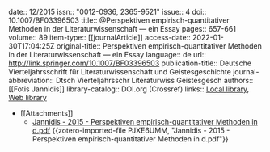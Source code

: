 date:: 12/2015
issn:: "0012-0936, 2365-9521"
issue:: 4
doi:: 10.1007/BF03396503
title:: @Perspektiven empirisch-quantitativer Methoden in der Literaturwissenschaft — ein Essay
pages:: 657-661
volume:: 89
item-type:: [[journalArticle]]
access-date:: 2022-01-30T17:04:25Z
original-title:: Perspektiven empirisch-quantitativer Methoden in der Literaturwissenschaft — ein Essay
language:: de
url:: http://link.springer.com/10.1007/BF03396503
publication-title:: Deutsche Vierteljahrsschrift für Literaturwissenschaft und Geistesgeschichte
journal-abbreviation:: Dtsch Vierteljahrsschr Literaturwiss Geistesgesch
authors:: [[Fotis Jannidis]]
library-catalog:: DOI.org (Crossref)
links:: [Local library](zotero://select/groups/2386895/items/2ZZBEC4I), [Web library](https://www.zotero.org/groups/2386895/items/2ZZBEC4I)

- [[Attachments]]
	- [Jannidis - 2015 - Perspektiven empirisch-quantitativer Methoden in d.pdf](zotero://select/groups/2386895/items/PJXE6UMM) {{zotero-imported-file PJXE6UMM, "Jannidis - 2015 - Perspektiven empirisch-quantitativer Methoden in d.pdf"}}